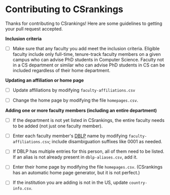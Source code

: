 # Contributing to CSrankings

Thanks for contributing to CSrankings! Here are some guidelines to getting your pull request accepted.

**Inclusion criteria**

- [ ] Make sure that any faculty you add meet the inclusion
criteria. Eligible faculty include only full-time, tenure-track
faculty members on a given campus who can advise PhD students in
Computer Science. Faculty not in a CS department or similar who can
advise PhD students in CS can be included regardless of their home
department.

**Updating an affiliation or home page**

- [ ] Update affiliations by modifying `faculty-affiliations.csv`

- [ ] Change the home page by modifying the file `homepages.csv`.

**Adding one or more faculty members (including an entire department)**

- [ ] If the department is not yet listed in CSrankings, the entire faculty needs to be added (not just one faculty member).

- [ ] Enter each faculty member's [DBLP](http://dblp.org) name by modifying `faculty-affiliations.csv`; include disambiguation suffixes like 0001 as needed.

- [ ] If DBLP has multiple entries for this person, all of them need to be listed. If an alias is not already present in `dblp-aliases.csv`, add it.

- [ ] Enter their home page by modifying the file `homepages.csv`.
(CSrankings has an automatic home page generator, but it is not perfect.)

- [ ] If the institution you are adding is not in the US,
update `country-info.csv`.


